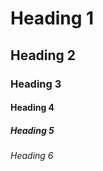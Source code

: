 <!-- Headings -->
# Heading 1
## Heading 2
### Heading 3
#### Heading 4
##### Heading 5
###### Heading 6
